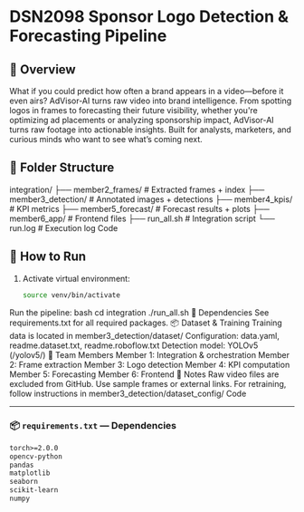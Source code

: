 # DSN2098 Sponsor Logo Detection & Forecasting Pipeline

## 🧠 Overview
What if you could predict how often a brand appears in a video—before it even airs?
AdVisor-AI turns raw video into brand intelligence. From spotting logos in frames to forecasting their future visibility, whether you're optimizing ad placements or analyzing sponsorship impact, AdVisor-AI turns raw footage into actionable insights.
Built for analysts, marketers, and curious minds who want to see what’s coming next.

## 📁 Folder Structure
integration/ ├── member2_frames/ # Extracted frames + index ├── member3_detection/ # Annotated images + detections ├── member4_kpis/ # KPI metrics ├── member5_forecast/ # Forecast results + plots ├── member6_app/ # Frontend files ├── run_all.sh # Integration script └── run.log  # Execution log
Code

## 🚀 How to Run
1. Activate virtual environment:
   ```bash
   source venv/bin/activate
Run the pipeline:
bash
cd integration
./run_all.sh
🧪 Dependencies
See requirements.txt for all required packages.
📦 Dataset & Training
Training data is located in member3_detection/dataset/
Configuration: data.yaml, readme.dataset.txt, readme.roboflow.txt
Detection model: YOLOv5 (/yolov5/)
👥 Team Members
Member 1: Integration & orchestration
Member 2: Frame extraction
Member 3: Logo detection
Member 4: KPI computation
Member 5: Forecasting
Member 6: Frontend
📌 Notes
Raw video files are excluded from GitHub. Use sample frames or external links.
For retraining, follow instructions in member3_detection/dataset_config/
Code

---

### 📦 `requirements.txt` — Dependencies

```txt
torch>=2.0.0
opencv-python
pandas
matplotlib
seaborn
scikit-learn
numpy
